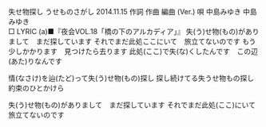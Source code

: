 失せ物探し
うせものさがし
2014.11.15
作詞  作曲  編曲 (Ver.)   唄
中島みゆき   中島みゆき        
□ LYRIC (a)■『夜会VOL.18「橋の下のアルカディア」』
失(う)せ物(もの)がありまして　まだ探しています
それでまだ此処ここにいて　旅立てないのです
もう少しかかります　見つけたら去ります
此処(ここ)で失(な)くしたんです　この辺(あた)りなんです

情(なさけ)を辿(たど)って失(う)せ物(もの)探し
探し続けてる失うせ物もの探し
約束のひとかけら

失(う)せ物(もの)がありまして　まだ探しています
それでまだ此処(ここ)にいて　旅立てないのです